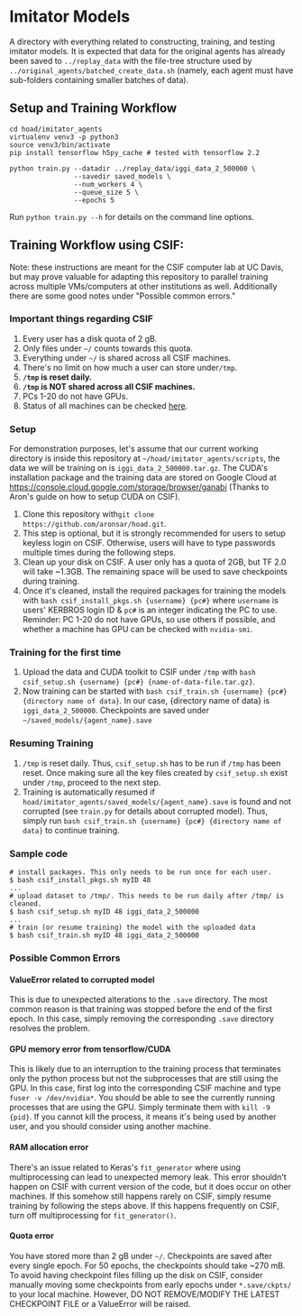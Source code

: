 # Imitator Models

A directory with everything related to constructing, training, and testing imitator models. It is expected that data for the original agents has already been saved to `../replay_data` with the file-tree structure used by  `../original_agents/batched_create_data.sh` (namely, each agent must have sub-folders containing smaller batches of data).

## Setup and Training Workflow

```
cd hoad/imitator_agents
virtualenv venv3 -p python3
source venv3/bin/activate
pip install tensorflow h5py_cache # tested with tensorflow 2.2

python train.py --datadir ../replay_data/iggi_data_2_500000 \
			    --savedir saved_models \
			    --num_workers 4 \
			    --queue_size 5 \ 
			    --epochs 5
```

Run `python train.py --h` for details on the command line options. 

## Training Workflow using CSIF:
Note: these instructions are meant for the CSIF computer lab at UC Davis, but may prove valuable for adapting this repository to parallel training across multiple VMs/computers at other institutions as well. Additionally there are some good notes under "Possible common errors."
### Important things regarding CSIF

1. Every user has a disk quota of 2 gB.
2. Only files under `~/` counts towards this quota.
3. Everything under `~/` is shared across all CSIF machines.
4. There's no limit on how much a user can store under`/tmp`.
5. **`/tmp` is reset daily.**
5. **`/tmp` is NOT shared across all CSIF machines.**
7. PCs 1-20 do not have GPUs.
8. Status of all machines can be checked [here](http://iceman.cs.ucdavis.edu/nagios3/cgi-bin/status.cgi?hostgroup=all).

### Setup
For demonstration purposes, let's assume that our current working directory is inside this repository at `~/hoad/imitator_agents/scripts`, the data we will be training on is `iggi_data_2_500000.tar.gz`. The CUDA's installation package and the training data are stored on Google Cloud at https://console.cloud.google.com/storage/browser/ganabi (Thanks to Aron's guide on how to setup CUDA on CSIF).

1. Clone this repository with`git clone https://github.com/aronsar/hoad.git`.
2. This step is optional, but it is strongly recommended for users to setup keyless login on CSIF. Otherwise, users will have to type passwords multiple times during the following steps.
3. Clean up your disk on CSIF. A user only has a quota of 2GB, but TF 2.0 will take ~1.3GB. The remaining space will be used to save checkpoints during training.
4. Once it's cleaned, install the required packages for training the models with `bash csif_install_pkgs.sh {username} {pc#}` where `username` is users' KERBROS login ID & `pc#`
 is an integer indicating the PC to use. Reminder: PC 1-20 do not have GPUs, so use others if possible, and whether a machine has GPU can be checked with `nvidia-smi`.

### Training for the first time

1. Upload the data and CUDA toolkit to CSIF under `/tmp` with `bash csif_setup.sh {username} {pc#} {name-of-data-file.tar.gz}`.
2. Now training can be started with `bash csif_train.sh {username} {pc#} {directory name of data}`. In our case,  {directory name of data} is `iggi_data_2_500000`. Checkpoints are saved under `~/saved_models/{agent_name}.save`

### Resuming Training
1. `/tmp` is reset daily. Thus, `csif_setup.sh` has to be run if `/tmp` has been reset. Once making sure all the key files created by `csif_setup.sh` exist under `/tmp`, proceed to the next step.
2. Training is automatically resumed if `hoad/imitator_agents/saved_models/{agent_name}.save` is found and not corrupted (see `train.py` for details about corrupted model). Thus, simply run `bash csif_train.sh {username} {pc#} {directory name of data}` to continue training.

### Sample code

```
# install packages. This only needs to be run once for each user.
$ bash csif_install_pkgs.sh myID 48
...
# upload dataset to /tmp/. This needs to be run daily after /tmp/ is cleaned.
$ bash csif_setup.sh myID 48 iggi_data_2_500000
...
# train (or resume training) the model with the uploaded data
$ bash csif_train.sh myID 48 iggi_data_2_500000

```

### Possible Common Errors

#### ValueError related to corrupted model

This is due to unexpected alterations to the `.save` directory. The most common reason is that training was stopped before the end of the first epoch. In this case, simply removing the corresponding `.save` directory resolves the problem.

#### GPU memory error from tensorflow/CUDA

This is likely due to an interruption to the training process that terminates only the python process but not the subprocesses that are still using the GPU. In this case, first log into the corresponding CSIF machine and type `fuser -v /dev/nvidia*`. You should be able to see the currently running processes that are using the GPU. Simply terminate them with `kill -9 {pid}`. If you cannot kill the process, it means it's being used by another user, and you should consider using another machine.

#### RAM allocation error

There's an issue related to Keras's `fit_generator` where using multiprocessing can lead to unexpected memory leak. This error shouldn't happen on CSIF with current version of the code, but it does occur on other machines. If this somehow still happens rarely on CSIF, simply resume training by following the steps above. If this happens frequently on CSIF, turn off multiprocessing for `fit_generator()`.

#### Quota error

You have stored more than 2 gB under `~/`. Checkpoints are saved after every single epoch. For 50 epochs, the checkpoints should take ~270 mB. To avoid having checkpoint files filling up the disk on CSIF, consider manually moving some checkpoints from early epochs under `*.save/ckpts/` to your local machine. However, DO NOT REMOVE/MODIFY THE LATEST CHECKPOINT FILE or a ValueError will be raised.
